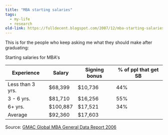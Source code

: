 ```yaml
---
title: "MBA starting salaries"
tags:
  - my-life
  - research
old-link: https://fulldecent.blogspot.com/2007/12/mba-starting-salaries.html
---
```


This is for the people who keep asking me what they should make after graduating:

Starting salaries for MBA's

| Experience | Salary | Signing bonus | % of ppl that get SB |
|------------|--------|---------------|----------------------|
| Less than 3 yrs. | $68,399 | $10,736 | 44% |
| 3 - 6 yrs. | $81,710 | $16,256 | 55% |
| 6+ yrs. | $100,887 | $17,521 | 34% |
| Average | $92,360 | $17,603 | |

Source: [GMAC Global MBA General Data Report 2006](https://www.gmac.com/NR/rdonlyres/4617742F-A7E7-4D21-ABBA-206B927D8EC2/0/GlobalMBAGeneralDataReport2006.pdf)
